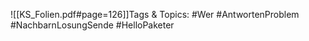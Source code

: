 
![[KS_Folien.pdf#page=126]]Tags & Topics:
   #Wer
   #AntwortenProblem
   #NachbarnLosungSende
   #HelloPaketer